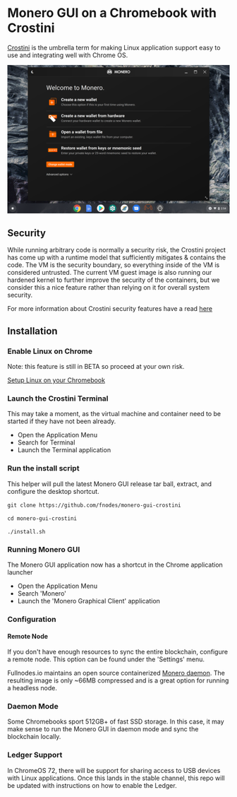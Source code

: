 # Monero GUI on a Chromebook with Crostini
[Crostini](https://chromium.googlesource.com/chromiumos/docs/+/master/containers_and_vms.md#Crostini) is the umbrella term for making Linux application support easy to use and integrating well with Chrome OS.

![Image of Monero GUI on ChromeOS](screenshot.png)

## Security
While running arbitrary code is normally a security risk, the Crostini project has come up with a runtime model that sufficiently mitigates & contains the code. The VM is the security boundary, so everything inside of the VM is considered untrusted. The current VM guest image is also running our hardened kernel to further improve the security of the containers, but we consider this a nice feature rather than relying on it for overall system security.

For more information about Crostini security features have a read [here]('https://chromium.googlesource.com/chromiumos/docs/+/master/containers_and_vms.md#Security')

## Installation

### Enable Linux on Chrome
Note: this feature is still in BETA so proceed at your own risk.

[Setup Linux on your Chromebook](https://support.google.com/chromebook/answer/9145439?hl=en)

### Launch the Crostini Terminal
This may take a moment, as the virtual machine and container need to be started if they have not been already.

  * Open the Application Menu
  * Search for Terminal
  * Launch the Terminal application

### Run the install script
This helper will pull the latest Monero GUI release tar ball, extract, and configure the desktop shortcut.

```
git clone https://github.com/fnodes/monero-gui-crostini
```

```
cd monero-gui-crostini
```

```
./install.sh
```


### Running Monero GUI
The Monero GUI application now has a shortcut in the Chrome application launcher

  * Open the Application Menu
  * Search 'Monero'
  * Launch the 'Monero Graphical Client' application

### Configuration

#### Remote Node
If you don't have enough resources to sync the entire blockchain, configure a remote node. This option can be found under the 'Settings' menu.

Fullnodes.io maintains an open source containerized [Monero daemon](https://github.com/fnodes/monero). The resulting image is only ~66MB compressed and is a great option for running a headless node.

### Daemon Mode
Some Chromebooks sport 512GB+ of fast SSD storage. In this case, it may make sense to run the Monero GUI in daemon mode and sync the blockchain locally.

### Ledger Support
In ChromeOS 72, there will be support for sharing access to USB devices with Linux applications. Once this lands in the stable channel, this repo will be updated with instructions on how to enable the Ledger.


